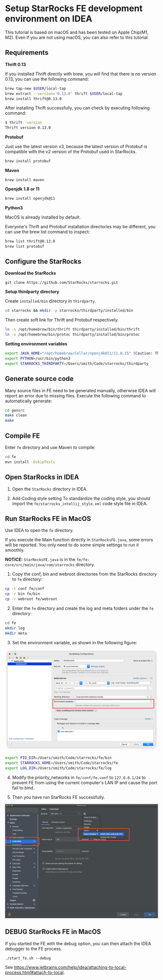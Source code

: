 # Setup StarRocks FE development environment on IDEA

This tutorial is based on macOS and has been tested on Apple Chip(M1, M2).
Even if you are not using macOS, you can also refer to this tutorial.

## Requirements

**Thrift 0.13**

If you installed Thrift directly with brew, you will find that there is no version 0.13, you can use the following command:

```bash
brew tap-new $USER/local-tap
brew extract --version='0.13.0' thrift $USER/local-tap
brew install thrift@0.13.0
```

After installing Thrift successfully, you can check by executing following command:

```bash
$ thrift -version
Thrift version 0.13.0
```

**Protobuf**

Just use the latest version v3, because the latest version of Protobuf is compatible with the v2 version of the Protobuf used in StarRocks.

```bash
brew install protobuf
```

**Maven**

```
brew install maven
```

**Openjdk 1.8 or 11**

```bash
brew install openjdk@11
```

**Python3**

MacOS is already installed by default.


Everyone's Thrift and Protobuf installation directories may be different, you can use the brew list command to inspect:

```bash
brew list thrift@0.13.0
brew list protobuf
```

## Configure the StarRocks

**Download the StarRocks**

```
git clone https://github.com/StarRocks/starrocks.git
```

**Setup thirdparty directory**

Create `installed/bin` directory in `thirdparty`.

```bash
cd starrocks && mkdir -p starrocks/thirdparty/installed/bin
```

Then create soft link for Thrift and Protobuf respectively.

```bash
ln -s /opt/homebrew/bin/thrift thirdparty/installed/bin/thrift
ln -s /opt/homebrew/bin/protoc thirdparty/installed/bin/protoc
```

**Setting environment variables**

```bash
export JAVA_HOME="/opt/homebrew/Cellar/openjdk@11/11.0.15" (Caution: The jdk stable version number may be changed)
export PYTHON=/usr/bin/python3
export STARROCKS_THIRDPARTY=/Users/smith/Code/starrocks/thirdparty
```

## Generate source code

Many source files in FE need to be generated manually, otherwise IDEA will report an error due to missing files.
Execute the following command to automatically generate:

```bash
cd gensrc
make clean
make
```

## Compile FE

Enter `fe` directory and use Maven to compile:

```bash
cd fe
mvn install -DskipTests
```

## Open StarRocks in IDEA

1. Open the `StarRocks` directory in IDEA.

2. Add Coding style setting
    To standardize the coding style, you should import the `fe/starrocks_intellij_style.xml` code style file in IDEA.

## Run StarRocks FE in MacOS

Use IDEA to open the `fe` directory.

If you execute the Main function directly in `StarRocksFE.java`, some errors will be reported. You only need to do some simple settings to run it smoothly.

**NOTICE:**  `StarRocksFE.java` is in the `fe/fe-core/src/main/java/com/starrocks` directory.

1. Copy the conf, bin and webroot directories from the StarRocks directory to `fe` directory:

```bash
cp -r conf fe/conf
cp -r bin fe/bin
cp -r webroot fe/webroot
```

2. Enter the `fe` directory and create the log and meta folders under the `fe` directory:

```bash
cd fe
mkdir log
mkdir meta
```

3. Set the environment variable, as shown in the following figure:

![image-20220701193938856](../../assets/IDEA-1.png)

```bash
export PID_DIR=/Users/smith/Code/starrocks/fe/bin
export STARROCKS_HOME=/Users/smith/Code/starrocks/fe
export LOG_DIR=/Users/smith/Code/starrocks/fe/log
```

4. Modify the priority_networks in `fe/conf/fe.conf` to `127.0.0.1/24` to prevent FE from using the current computer's LAN IP and cause the port fail to bind.

5. Then you have run StarRocks FE successfully.

![image-20220701193938856](../../assets/IDEA-2.png)

## DEBUG StarRocks FE in MacOS

If you started the FE with the debug option, you can then attach the IDEA debugger to the FE process.


```
./start_fe.sh --debug
```

See https://www.jetbrains.com/help/idea/attaching-to-local-process.html#attach-to-local.
